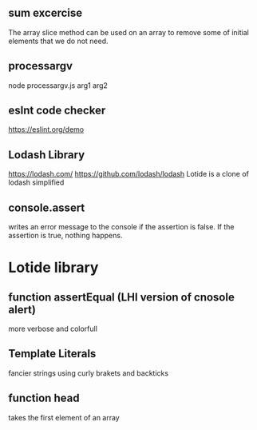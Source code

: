 ## sum excercise 
The array slice method can be used on an array to remove some of initial elements that we do not need.

## processargv
node processargv.js arg1 arg2 

## eslnt code checker
https://eslint.org/demo


## Lodash Library
https://lodash.com/
https://github.com/lodash/lodash
Lotide is a clone of lodash simplified

## console.assert 
 writes an error message to the console if the assertion is false. If the assertion is true, nothing happens.

 # Lotide library

## function assertEqual (LHl version of cnosole alert)
more verbose and colorfull

## Template Literals
fancier strings using curly brakets and backticks

## function head
takes the first element of an array